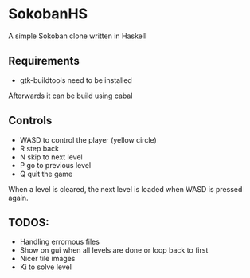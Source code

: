 # SokobanHS

A simple Sokoban clone written in Haskell

## Requirements

* gtk-buildtools need to be installed

Afterwards it can be build using cabal

## Controls

* WASD to control the player (yellow circle)
* R step back
* N skip to next level
* P go to previous level
* Q quit the game

When a level is cleared, the next level is loaded when WASD is pressed again.


## TODOS:

* Handling errornous files
* Show on gui when all levels are done or loop back to first
* Nicer tile images
* Ki to solve level
